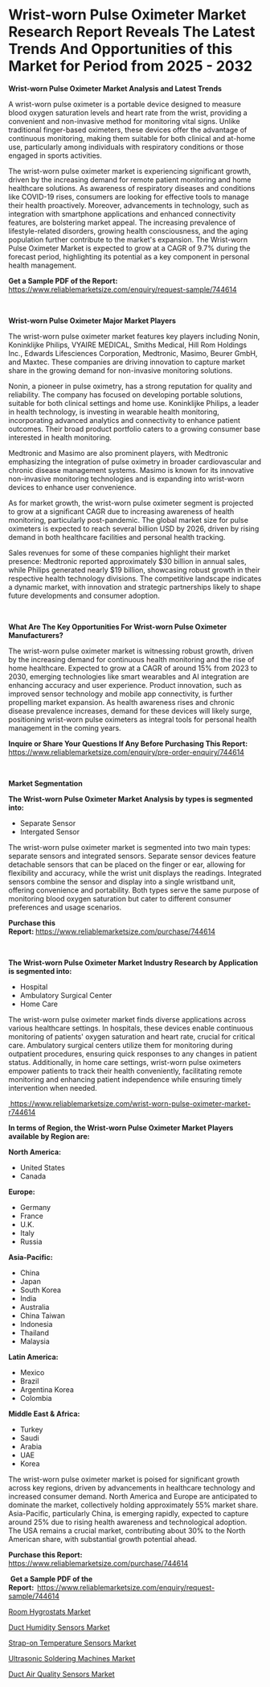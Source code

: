 <p><h1>Wrist-worn Pulse Oximeter Market Research Report Reveals The Latest Trends And Opportunities of this Market for Period from 2025 - 2032</h1></p><p><strong>Wrist-worn Pulse Oximeter Market Analysis and Latest Trends</strong></p>
<p><p>A wrist-worn pulse oximeter is a portable device designed to measure blood oxygen saturation levels and heart rate from the wrist, providing a convenient and non-invasive method for monitoring vital signs. Unlike traditional finger-based oximeters, these devices offer the advantage of continuous monitoring, making them suitable for both clinical and at-home use, particularly among individuals with respiratory conditions or those engaged in sports activities.</p><p>The wrist-worn pulse oximeter market is experiencing significant growth, driven by the increasing demand for remote patient monitoring and home healthcare solutions. As awareness of respiratory diseases and conditions like COVID-19 rises, consumers are looking for effective tools to manage their health proactively. Moreover, advancements in technology, such as integration with smartphone applications and enhanced connectivity features, are bolstering market appeal. The increasing prevalence of lifestyle-related disorders, growing health consciousness, and the aging population further contribute to the market's expansion. The Wrist-worn Pulse Oximeter Market is expected to grow at a CAGR of 9.7% during the forecast period, highlighting its potential as a key component in personal health management.</p></p>
<p><strong>Get a Sample PDF of the Report:&nbsp;</strong> <a href="https://www.reliablemarketsize.com/enquiry/request-sample/744614?utm_campaign=1999&utm_medium=2&utm_source=Github&utm_content=ia&utm_term=29032025&utm_id=wrist-worn-pulse-oximeter">https://www.reliablemarketsize.com/enquiry/request-sample/744614</a></p>
<p>&nbsp;</p>
<p><strong>Wrist-worn Pulse Oximeter Major Market Players</strong></p>
<p><p>The wrist-worn pulse oximeter market features key players including Nonin, Koninklijke Philips, VYAIRE MEDICAL, Smiths Medical, Hill Rom Holdings Inc., Edwards Lifesciences Corporation, Medtronic, Masimo, Beurer GmbH, and Maxtec. These companies are driving innovation to capture market share in the growing demand for non-invasive monitoring solutions.</p><p>Nonin, a pioneer in pulse oximetry, has a strong reputation for quality and reliability. The company has focused on developing portable solutions, suitable for both clinical settings and home use. Koninklijke Philips, a leader in health technology, is investing in wearable health monitoring, incorporating advanced analytics and connectivity to enhance patient outcomes. Their broad product portfolio caters to a growing consumer base interested in health monitoring.</p><p>Medtronic and Masimo are also prominent players, with Medtronic emphasizing the integration of pulse oximetry in broader cardiovascular and chronic disease management systems. Masimo is known for its innovative non-invasive monitoring technologies and is expanding into wrist-worn devices to enhance user convenience.</p><p>As for market growth, the wrist-worn pulse oximeter segment is projected to grow at a significant CAGR due to increasing awareness of health monitoring, particularly post-pandemic. The global market size for pulse oximeters is expected to reach several billion USD by 2026, driven by rising demand in both healthcare facilities and personal health tracking.</p><p>Sales revenues for some of these companies highlight their market presence: Medtronic reported approximately $30 billion in annual sales, while Philips generated nearly $19 billion, showcasing robust growth in their respective health technology divisions. The competitive landscape indicates a dynamic market, with innovation and strategic partnerships likely to shape future developments and consumer adoption.</p></p>
<p>&nbsp;</p>
<p><strong>What Are The Key Opportunities For Wrist-worn Pulse Oximeter Manufacturers?</strong></p>
<p><p>The wrist-worn pulse oximeter market is witnessing robust growth, driven by the increasing demand for continuous health monitoring and the rise of home healthcare. Expected to grow at a CAGR of around 15% from 2023 to 2030, emerging technologies like smart wearables and AI integration are enhancing accuracy and user experience. Product innovation, such as improved sensor technology and mobile app connectivity, is further propelling market expansion. As health awareness rises and chronic disease prevalence increases, demand for these devices will likely surge, positioning wrist-worn pulse oximeters as integral tools for personal health management in the coming years.</p></p>
<p><strong>Inquire or Share Your Questions If Any Before Purchasing This Report:</strong> <a href="https://www.reliablemarketsize.com/enquiry/pre-order-enquiry/744614?utm_campaign=1999&utm_medium=2&utm_source=Github&utm_content=ia&utm_term=29032025&utm_id=wrist-worn-pulse-oximeter">https://www.reliablemarketsize.com/enquiry/pre-order-enquiry/744614</a></p>
<p>&nbsp;</p>
<p><strong>Market Segmentation</strong></p>
<p><strong>The Wrist-worn Pulse Oximeter Market Analysis by types is segmented into:</strong></p>
<p><ul><li>Separate Sensor</li><li>Intergated Sensor</li></ul></p>
<p><p>The wrist-worn pulse oximeter market is segmented into two main types: separate sensors and integrated sensors. Separate sensor devices feature detachable sensors that can be placed on the finger or ear, allowing for flexibility and accuracy, while the wrist unit displays the readings. Integrated sensors combine the sensor and display into a single wristband unit, offering convenience and portability. Both types serve the same purpose of monitoring blood oxygen saturation but cater to different consumer preferences and usage scenarios.</p></p>
<p><strong>Purchase this Report:&nbsp;</strong><a href="https://www.reliablemarketsize.com/purchase/744614?utm_campaign=1999&utm_medium=2&utm_source=Github&utm_content=ia&utm_term=29032025&utm_id=wrist-worn-pulse-oximeter">https://www.reliablemarketsize.com/purchase/744614</a></p>
<p>&nbsp;</p>
<p><strong>The Wrist-worn Pulse Oximeter Market Industry Research by Application is segmented into:</strong></p>
<p><ul><li>Hospital</li><li>Ambulatory Surgical Center</li><li>Home Care</li></ul></p>
<p><p>The wrist-worn pulse oximeter market finds diverse applications across various healthcare settings. In hospitals, these devices enable continuous monitoring of patients' oxygen saturation and heart rate, crucial for critical care. Ambulatory surgical centers utilize them for monitoring during outpatient procedures, ensuring quick responses to any changes in patient status. Additionally, in home care settings, wrist-worn pulse oximeters empower patients to track their health conveniently, facilitating remote monitoring and enhancing patient independence while ensuring timely intervention when needed.</p></p>
<p><a href="https://www.reliablemarketsize.com/wrist-worn-pulse-oximeter-market-r744614?utm_campaign=1999&utm_medium=2&utm_source=Github&utm_content=ia&utm_term=29032025&utm_id=wrist-worn-pulse-oximeter">&nbsp;https://www.reliablemarketsize.com/wrist-worn-pulse-oximeter-market-r744614</a></p>
<p><strong>In terms of Region, the Wrist-worn Pulse Oximeter Market Players available by Region are:</strong></p>
<p>
    <p> <strong> North America: </strong>
        <ul>
            <li>United States</li>
            <li>Canada</li>
        </ul>
        </p> 
    <p> <strong> Europe: </strong>
        <ul>
            <li>Germany</li>
            <li>France</li>
            <li>U.K.</li>
            <li>Italy</li>
            <li>Russia</li>
        </ul>
        </p> 
    <p> <strong> Asia-Pacific: </strong>
        <ul>
            <li>China</li>
            <li>Japan</li>
            <li>South Korea</li>
            <li>India</li>
            <li>Australia</li>
            <li>China Taiwan</li>
            <li>Indonesia</li>
            <li>Thailand</li>
            <li>Malaysia</li>
        </ul>
        </p> 
    <p> <strong> Latin America: </strong>
        <ul>
            <li>Mexico</li>
            <li>Brazil</li>
            <li>Argentina Korea</li>
            <li>Colombia</li>
        </ul>
        </p> 
    <p> <strong> Middle East & Africa: </strong>
        <ul>
            <li>Turkey</li>
            <li>Saudi</li>
            <li>Arabia</li>
            <li>UAE</li>
            <li>Korea</li>
        </ul>
    </p>
    </p>
<p><p>The wrist-worn pulse oximeter market is poised for significant growth across key regions, driven by advancements in healthcare technology and increased consumer demand. North America and Europe are anticipated to dominate the market, collectively holding approximately 55% market share. Asia-Pacific, particularly China, is emerging rapidly, expected to capture around 25% due to rising health awareness and technological adoption. The USA remains a crucial market, contributing about 30% to the North American share, with substantial growth potential ahead.</p></p>
<p><strong>Purchase this Report: </strong><a href="https://www.reliablemarketsize.com/purchase/744614?utm_campaign=1999&utm_medium=2&utm_source=Github&utm_content=ia&utm_term=29032025&utm_id=wrist-worn-pulse-oximeter">https://www.reliablemarketsize.com/purchase/744614</a></p>
<p>&nbsp;<strong>Get a Sample PDF of the Report:&nbsp;&nbsp;</strong><a href="https://www.reliablemarketsize.com/enquiry/request-sample/744614?utm_campaign=1999&utm_medium=2&utm_source=Github&utm_content=ia&utm_term=29032025&utm_id=wrist-worn-pulse-oximeter">https://www.reliablemarketsize.com/enquiry/request-sample/744614</a></p>
<p><strong></strong></p>
<p><p><a href="https://github.com/semenbobbaxu/Market-Research-Report-List-1/blob/main/room-hygrostats-market.md?utm_campaign=1999&utm_medium=2&utm_source=Github&utm_content=ia&utm_term=29032025&utm_id=wrist-worn-pulse-oximeter">Room Hygrostats Market</a></p><p><a href="https://github.com/erkidrhoy/Market-Research-Report-List-1/blob/main/duct-humidity-sensors-market.md?utm_campaign=1999&utm_medium=2&utm_source=Github&utm_content=ia&utm_term=29032025&utm_id=wrist-worn-pulse-oximeter">Duct Humidity Sensors Market</a></p><p><a href="https://github.com/milievkulov/Market-Research-Report-List-1/blob/main/strap-on-temperature-sensors-market.md?utm_campaign=1999&utm_medium=2&utm_source=Github&utm_content=ia&utm_term=29032025&utm_id=wrist-worn-pulse-oximeter">Strap-on Temperature Sensors Market</a></p><p><a href="https://github.com/irisadoranrx/Market-Research-Report-List-1/blob/main/ultrasonic-soldering-machines-market.md?utm_campaign=1999&utm_medium=2&utm_source=Github&utm_content=ia&utm_term=29032025&utm_id=wrist-worn-pulse-oximeter">Ultrasonic Soldering Machines Market</a></p><p><a href="https://github.com/roffefaith6l/Market-Research-Report-List-1/blob/main/duct-air-quality-sensors-market.md?utm_campaign=1999&utm_medium=2&utm_source=Github&utm_content=ia&utm_term=29032025&utm_id=wrist-worn-pulse-oximeter">Duct Air Quality Sensors Market</a></p></p>